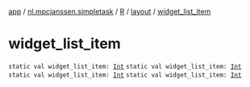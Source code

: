 [app](../../../index.md) / [nl.mpcjanssen.simpletask](../../index.md) / [R](../index.md) / [layout](index.md) / [widget_list_item](.)

# widget_list_item

`static val widget_list_item: `[`Int`](https://kotlinlang.org/api/latest/jvm/stdlib/kotlin/-int/index.html)
`static val widget_list_item: `[`Int`](https://kotlinlang.org/api/latest/jvm/stdlib/kotlin/-int/index.html)
`static val widget_list_item: `[`Int`](https://kotlinlang.org/api/latest/jvm/stdlib/kotlin/-int/index.html)
`static val widget_list_item: `[`Int`](https://kotlinlang.org/api/latest/jvm/stdlib/kotlin/-int/index.html)